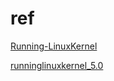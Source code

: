 # ref

[Running-LinuxKernel](https://github.com/figozhang/Running-LinuxKernel)

[runninglinuxkernel_5.0](https://github.com/figozhang/runninglinuxkernel_5.0)
